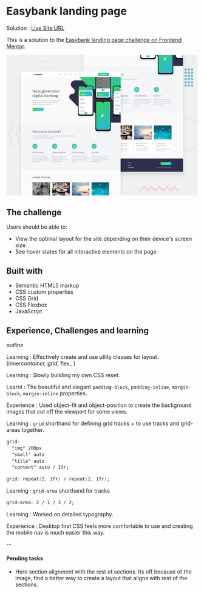 # Easybank landing page

Solution : [Live Site URL](https://frontend-mentor-challenges-ecru.vercel.app/easybank-landing-page/)

This is a solution to the [Easybank landing page challenge on Frontend Mentor](https://www.frontendmentor.io/challenges/easybank-landing-page-WaUhkoDN).

![Design preview for the Time tracking dashboard coding challenge](./design/desktop-preview.jpg)

## The challenge

Users should be able to:

- View the optimal layout for the site depending on their device's screen size
- See hover states for all interactive elements on the page

## Built with

- Semantic HTML5 markup
- CSS custom properties
- CSS Grid
- CSS Flexbox
- JavaScript

## Experience, Challenges and learning

_outline_

Learning : Effectively create and use utlity classes for layout. (inner*container, grid*, flex\_ )

Learning : Slowly building my own CSS reset.

Learnt : The beautiful and elegant `padding-block`, `padding-inline`, `margin-block`, `margin-inline` properties.

Experience : Used object-fit and object-position to create the background images that cut off the viewport for some views.

Learning : `grid` shorthand for defining grid tracks + to use tracks and grid-areas together.

```css
grid:
  "img" 200px
  "small" auto
  "title" auto
  "content" auto / 1fr;
```

```css
grid: repeat(2, 1fr) / repeat(2, 1fr);
```

Learning : `grid-area` shorthand for tracks

```css
grid-area: 2 / 1 / 3 / 2;
```

Learning : Worked on detailed typography.

Experience : Desktop first CSS feels more comfortable to use and creating the mobile nav is much easier this way.

--

#### Pending tasks

- Hero section alignment with the rest of sections. Its off because of the image, find a better way to create a layout that aligns with rest of the sections.
